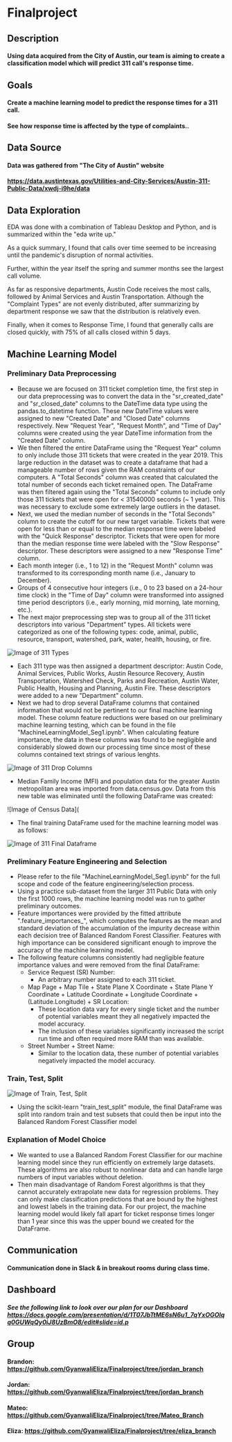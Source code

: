 # Finalproject

## Description
#### Using data acquired from the City of Austin, our team is aiming to create a classification model which will predict 311 call's response time. 

## Goals
#### Create a machine learning model to predict the response times for a 311 call.
#### See how response time is affected by the type of complaints..

## Data Source
#### Data was gathered from "The City of Austin" website
#### https://data.austintexas.gov/Utilities-and-City-Services/Austin-311-Public-Data/xwdj-i9he/data

## Data Exploration
EDA was done with a combination of Tableau Desktop and Python, and is summarized within the "eda write up." 

As a quick summary, I found that calls over time seemed to be increasing until the pandemic's disruption of normal activities. 

Further, within the year itself the spring and summer months see the largest call volume. 

As far as responsive departments, Austin Code receives the most calls, followed by Animal Services and Austin Transportation. Although the "Complaint Types" are not evenly distributed, after summarizing by department response we saw that the distribution is relatively even. 

Finally, when it comes to Response Time, I found that generally calls are closed quickly, with 75% of all calls closed within 5 days. 

## Machine Learning Model
### Preliminary Data Preprocessing
- Because we are focused on 311 ticket completion time, the first step in our data preprocessing was to convert the data in the "sr_created_date" and "sr_closed_date" columns to the DateTime data type using the pandas.to_datetime function. These new DateTime values were assigned to new "Created Date" and "Closed Date" columns respectively. New "Request Year", "Request Month", and "Time of Day" columns were created using the year DateTime information from the "Created Date" column. 
- We then filtered the entire DataFrame using the "Request Year" column to only include those 311 tickets that were created in the year 2019. This large reduction in the dataset was to create a dataframe that had a manageable number of rows given the RAM constraints of our computers. A "Total Seconds" column was created that calculated the total number of seconds each ticket remained open. The DataFrame was then filtered again using the "Total Seconds" column to include only those 311 tickets that were open for < 31540000 seconds (~ 1 year). This was necessary to exclude some extremely large outliers in the dataset. 
- Next, we used the median number of seconds in the "Total Seconds" column to create the cutoff for our new target variable. Tickets that were open for less than or equal to the median response time were labeled with the "Quick Response" descriptor. Tickets that were open for more than the median response time were labeled with the "Slow Response" descriptor. These descriptors were assigned to a new "Response Time" column. 
- Each month integer (i.e., 1 to 12) in the "Request Month" column was transformed to its corresponding month name (i.e., January to December).
- Groups of 4 consecutive hour integers (i.e., 0 to 23 based on a 24-hour time clock) in the "Time of Day" column were transformed into assigned time period descriptors (i.e., early morning, mid morning, late morning, etc.).
- The next major preprocessing step was to group all of the 311 ticket descriptors into various "Department" types. All tickets were categorized as one of the following types: code, animal, public, resource, transport, watershed, park, water, health, housing, or fire.

![Image of 311 Types](https://github.com/GyanwaliEliza/Finalproject/blob/main/311_types.png)

- Each 311 type was then assigned a department descriptor: Austin Code, Animal Services, Public Works, Austin Resource Recovery, Austin Transportation, Watershed Check, Parks and Recreation, Austin Water, Public Health, Housing and Planning, Austin Fire. These descriptors were added to a new "Department" column. 
- Next we had to drop several DataFrame columns that contained information that would not be pertinent to our final machine learning model. These column feature reductions were based on our preliminary machine learning testing, which can be found in the file "MachineLearningModel_Seg1.ipynb". When calculating feature importance, the data in these columns was found to be negligible and considerably slowed down our processing time since most of these columns contained text strings of various lenghts. 

![Image of 311 Drop Columns](https://github.com/GyanwaliEliza/Finalproject/blob/main/311_Drop_Columns.png)

- Median Family Income (MFI) and population data for the greater Austin metropolitan area was imported from data.census.gov. Data from this new table was eliminated until the following DataFrame was created:

![Image of Census Data](

- The final training DataFrame used for the machine learning model was as follows:

![Image of 311 Final Dataframe](https://github.com/GyanwaliEliza/Finalproject/blob/main/311_Final_Dataframe.png)

### Preliminary Feature Engineering and Selection
- Please refer to the file "MachineLearningModel_Seg1.ipynb" for the full scope and code of the feature engineering/selection process. 
- Using a practice sub-dataset from the larger 311 Public Data with only the first 1000 rows, the machine learning model was run to gather preliminary outcomes. 
- Feature importances were provided by the fitted attribute ".feature_importances_", which computes the features as the mean and standard deviation of the accumulation of the impurity decrease within each decision tree of Balanced Random Forest Classifier. Features with high importance can be considered significant enough to improve the accuracy of the machine learning model. 
- The following feature columns consistently had negligible feature importance values and were removed from the final DataFrame:
  - Service Request (SR) Number: 
    - An arbitrary number assigned to each 311 ticket.
  - Map Page + Map Tile + State Plane X Coordinate + State Plane Y Coordinate + Latitude Coordinate + Longitude Coordinate + (Latitude.Longitude) + SR Location: 
    - These location data vary for every single ticket and the number of potential variables meant they all negatively impacted the model accuracy. 
    - The inclusion of these variables significantly increased the script run time and often required more RAM than was available.
  - Street Number + Street Name:
    - Similar to the location data, these number of potential variables negatively impacted the model accuracy. 

### Train, Test, Split
![Image of Train, Test, Split](https://github.com/GyanwaliEliza/Finalproject/blob/main/Train_Test_Split.png)
- Using the scikit-learn "train_test_split" module, the final DataFrame was split into random train and test subsets that could then be input into the Balanced Random Forest Classifier model

### Explanation of Model Choice
- We wanted to use a Balanced Random Forest Classifier for our machine learning model since they run efficiently on extremely large datasets. These algorithms are also robust to nonlinear data and can handle large numbers of input variables without deletion.
- Then main disadvantage of Random Forest algorithms is that they cannot accurately extrapolate new data for regression problems. They can only make classification predictions that are bound by the highest and lowest labels in the training data. For our project, the machine learning model would likely fall apart for ticket response times longer than 1 year since this was the upper bound we created for the DataFrame.    

## Communication
#### Communication done in Slack & in breakout rooms during class time. 

## Dashboard

##### See the following link to look over our plan for our Dashboard https://docs.google.com/presentation/d/1T07JbTtME6sN6u1_7qYxOGOlqq0GUWqQy0iJ8UzBmO8/edit#slide=id.p

## Group
#### Brandon: https://github.com/GyanwaliEliza/Finalproject/tree/jordan_branch
#### Jordan: https://github.com/GyanwaliEliza/Finalproject/tree/jordan_branch
#### Mateo: https://github.com/GyanwaliEliza/Finalproject/tree/Mateo_Branch
#### Eliza: https://github.com/GyanwaliEliza/Finalproject/tree/eliza_branch
